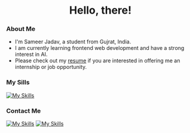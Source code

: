<h1 align="center">
  <b>Hello, there!</b>
</h1>

### About Me

- I'm Sameer Jadav, a student from Gujrat, India.
- I am currently learning frontend web development and have a strong interest in AI.
- Please check out my [resume](https://drive.google.com/file/d/1UlOssOTmjvuPLi-lanZtdn47v2KkStsr/view?usp=sharing) if you are interested in offering me an internship or job opportunity.

### My Sills

[![My Skills](https://skillicons.dev/icons?i=js,html,css,tailwindcss,sass)](https://skillicons.dev)

### Contact Me

[![My Skills](https://skillicons.dev/icons?i=twitter)](https://twitter.com/SameerJadav_)
[![My Skills](https://skillicons.dev/icons?i=linkedin)](https://www.linkedin.com/in/sameer-jadav/)

